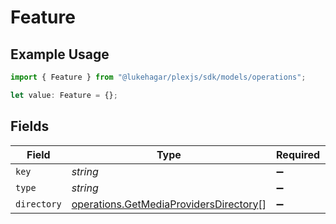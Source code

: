 # Feature

## Example Usage

```typescript
import { Feature } from "@lukehagar/plexjs/sdk/models/operations";

let value: Feature = {};
```

## Fields

| Field                                                                                                   | Type                                                                                                    | Required                                                                                                | Description                                                                                             |
| ------------------------------------------------------------------------------------------------------- | ------------------------------------------------------------------------------------------------------- | ------------------------------------------------------------------------------------------------------- | ------------------------------------------------------------------------------------------------------- |
| `key`                                                                                                   | *string*                                                                                                | :heavy_minus_sign:                                                                                      | N/A                                                                                                     |
| `type`                                                                                                  | *string*                                                                                                | :heavy_minus_sign:                                                                                      | N/A                                                                                                     |
| `directory`                                                                                             | [operations.GetMediaProvidersDirectory](../../../sdk/models/operations/getmediaprovidersdirectory.md)[] | :heavy_minus_sign:                                                                                      | N/A                                                                                                     |